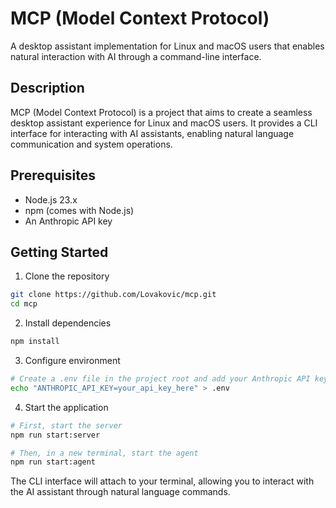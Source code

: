 # MCP (Model Context Protocol)

A desktop assistant implementation for Linux and macOS users that enables natural interaction with AI through a command-line interface.

## Description

MCP (Model Context Protocol) is a project that aims to create a seamless desktop assistant experience for Linux and macOS users. It provides a CLI interface for interacting with AI assistants, enabling natural language communication and system operations.

## Prerequisites

- Node.js 23.x
- npm (comes with Node.js)
- An Anthropic API key

## Getting Started

1. Clone the repository
```bash
git clone https://github.com/Lovakovic/mcp.git
cd mcp
```

2. Install dependencies
```bash
npm install
```

3. Configure environment
```bash
# Create a .env file in the project root and add your Anthropic API key
echo "ANTHROPIC_API_KEY=your_api_key_here" > .env
```

4. Start the application
```bash
# First, start the server
npm run start:server

# Then, in a new terminal, start the agent
npm run start:agent
```

The CLI interface will attach to your terminal, allowing you to interact with the AI assistant through natural language commands.


